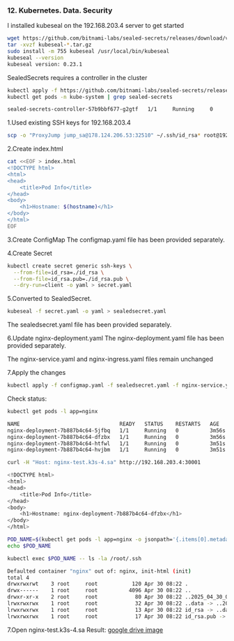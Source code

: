 ### 12. Kubernetes. Data. Security

I installed kubeseal on the 192.168.203.4 server to get started
```bash
wget https://github.com/bitnami-labs/sealed-secrets/releases/download/v0.23.1/kubeseal-0.23.1-linux-amd64.tar.gz
tar -xvzf kubeseal-*.tar.gz
sudo install -m 755 kubeseal /usr/local/bin/kubeseal
kubeseal --version
kubeseal version: 0.23.1
```
SealedSecrets requires a controller in the cluster
```bash
kubectl apply -f https://github.com/bitnami-labs/sealed-secrets/releases/download/v0.23.1/controller.yaml
kubectl get pods -n kube-system | grep sealed-secrets

sealed-secrets-controller-57b9bbf677-g2gtf   1/1     Running     0          77m
```
1.Used existing SSH keys for 192.168.203.4
```bash
scp -o "ProxyJump jump_sa@178.124.206.53:32510" ~/.ssh/id_rsa* root@192.168.203.4:~/nginx/
```

2.Create index.html
```bash
cat <<EOF > index.html
<!DOCTYPE html>
<html>
<head>
    <title>Pod Info</title>
</head>
<body>
    <h1>Hostname: $(hostname)</h1>
</body>
</html>
EOF
```

3.Create ConfigMap
The configmap.yaml file has been provided separately.

4.Create Secret
```bash
kubectl create secret generic ssh-keys \
  --from-file=id_rsa=./id_rsa \
  --from-file=id_rsa.pub=./id_rsa.pub \
  --dry-run=client -o yaml > secret.yaml
```

5.Converted to SealedSecret.
```bash
kubeseal -f secret.yaml -o yaml > sealedsecret.yaml
```
The sealedsecret.yaml file has been provided separately.

6.Update nginx-deployment.yaml
The nginx-deployment.yaml file has been provided separately.

The nginx-service.yaml and nginx-ingress.yaml files remain unchanged

7.Apply the changes
```bash
kubectl apply -f configmap.yaml -f sealedsecret.yaml -f nginx-service.yaml -f nginx-deployment.yaml -f nginx-ingress.yaml
```
Check status:

```bash
kubectl get pods -l app=nginx

NAME                                READY   STATUS    RESTARTS   AGE
nginx-deployment-7b887b4c64-5jfbq   1/1     Running   0          3m56s
nginx-deployment-7b887b4c64-dfzbx   1/1     Running   0          3m56s
nginx-deployment-7b887b4c64-htfwl   1/1     Running   0          3m51s
nginx-deployment-7b887b4c64-hvjbm   1/1     Running   0          3m51s
```

```bash
curl -H "Host: nginx-test.k3s-4.sa" http://192.168.203.4:30001

<!DOCTYPE html>
<html>
<head>
    <title>Pod Info</title>
</head>
<body>
    <h1>Hostname: nginx-deployment-7b887b4c64-dfzbx</h1>
</body>
</html>
```
```bash
POD_NAME=$(kubectl get pods -l app=nginx -o jsonpath='{.items[0].metadata.name}')
echo $POD_NAME

kubectl exec $POD_NAME -- ls -la /root/.ssh

Defaulted container "nginx" out of: nginx, init-html (init)
total 4
drwxrwxrwt    3 root     root           120 Apr 30 08:22 .
drwx------    1 root     root          4096 Apr 30 08:22 ..
drwxr-xr-x    2 root     root            80 Apr 30 08:22 ..2025_04_30_08_22_01.2423515635
lrwxrwxrwx    1 root     root            32 Apr 30 08:22 ..data -> ..2025_04_30_08_22_01.2423515635
lrwxrwxrwx    1 root     root            13 Apr 30 08:22 id_rsa -> ..data/id_rsa
lrwxrwxrwx    1 root     root            17 Apr 30 08:22 id_rsa.pub -> ..data/id_rsa.pub
```

7.Open nginx-test.k3s-4.sa
Result: [google drive image](https://drive.google.com/file/d/1zf7Zef1J8qP1Lm75a0NpP1VguYLmY-n7/view?usp=sharing "google drive image")
